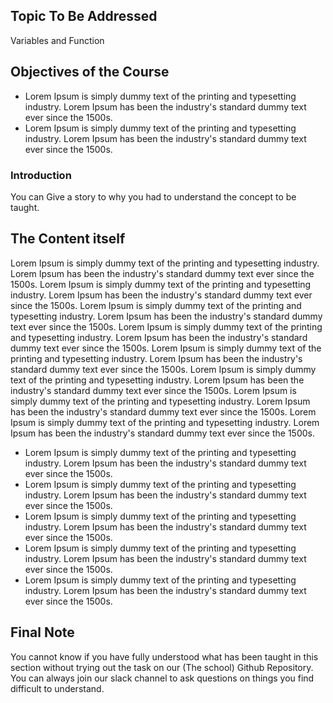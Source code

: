 ## Topic To Be Addressed
   Variables and Function

##  Objectives of the Course
- Lorem Ipsum is simply dummy text of the printing and typesetting industry. Lorem Ipsum has been the industry's standard dummy text ever since the 1500s.
- Lorem Ipsum is simply dummy text of the printing and typesetting industry. Lorem Ipsum has been the industry's standard dummy text ever since the 1500s.

### Introduction
You can Give a story to why you had to understand the concept to be taught. 


## The Content itself
Lorem Ipsum is simply dummy text of the printing and typesetting industry. Lorem Ipsum has been the industry's standard dummy text ever since the 1500s. Lorem Ipsum is simply dummy text of the printing and typesetting industry. Lorem Ipsum has been the industry's standard dummy text ever since the 1500s. Lorem Ipsum is simply dummy text of the printing and typesetting industry. Lorem Ipsum has been the industry's standard dummy text ever since the 1500s. Lorem Ipsum is simply dummy text of the printing and typesetting industry. Lorem Ipsum has been the industry's standard dummy text ever since the 1500s. Lorem Ipsum is simply dummy text of the printing and typesetting industry. Lorem Ipsum has been the industry's standard dummy text ever since the 1500s. Lorem Ipsum is simply dummy text of the printing and typesetting industry. Lorem Ipsum has been the industry's standard dummy text ever since the 1500s. Lorem Ipsum is simply dummy text of the printing and typesetting industry. Lorem Ipsum has been the industry's standard dummy text ever since the 1500s. Lorem Ipsum is simply dummy text of the printing and typesetting industry. Lorem Ipsum has been the industry's standard dummy text ever since the 1500s.

- Lorem Ipsum is simply dummy text of the printing and typesetting industry. Lorem Ipsum has been the industry's standard dummy text ever since the 1500s.
- Lorem Ipsum is simply dummy text of the printing and typesetting industry. Lorem Ipsum has been the industry's standard dummy text ever since the 1500s.
- Lorem Ipsum is simply dummy text of the printing and typesetting industry. Lorem Ipsum has been the industry's standard dummy text ever since the 1500s. 
- Lorem Ipsum is simply dummy text of the printing and typesetting industry. Lorem Ipsum has been the industry's standard dummy text ever since the 1500s.
- Lorem Ipsum is simply dummy text of the printing and typesetting industry. Lorem Ipsum has been the industry's standard dummy text ever since the 1500s.


## Final Note
You cannot know if you have fully understood what has been taught in this section without trying out the task on our (The school) Github Repository. You can always join our slack channel to ask questions on things you find difficult to understand.



